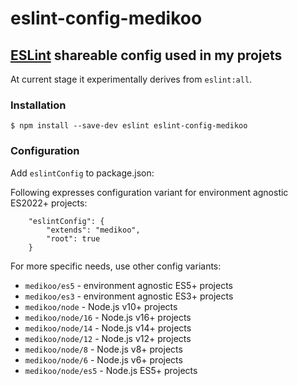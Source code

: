 # eslint-config-medikoo

## [ESLint](http://eslint.org/docs/developer-guide/shareable-configs) shareable config used in my projets

At current stage it experimentally derives from `eslint:all`.

### Installation

    $ npm install --save-dev eslint eslint-config-medikoo

### Configuration

Add `eslintConfig` to package.json:

Following expresses configuration variant for environment agnostic ES2022+ projects:

```
	"eslintConfig": {
		"extends": "medikoo",
		"root": true
	}
```

For more specific needs, use other config variants:

- `medikoo/es5` - environment agnostic ES5+ projects
- `medikoo/es3` - environment agnostic ES3+ projects
- `medikoo/node` - Node.js v10+ projects
- `medikoo/node/16` - Node.js v16+ projects
- `medikoo/node/14` - Node.js v14+ projects
- `medikoo/node/12` - Node.js v12+ projects
- `medikoo/node/8` - Node.js v8+ projects
- `medikoo/node/6` - Node.js v6+ projects
- `medikoo/node/es5` - Node.js ES5+ projects
